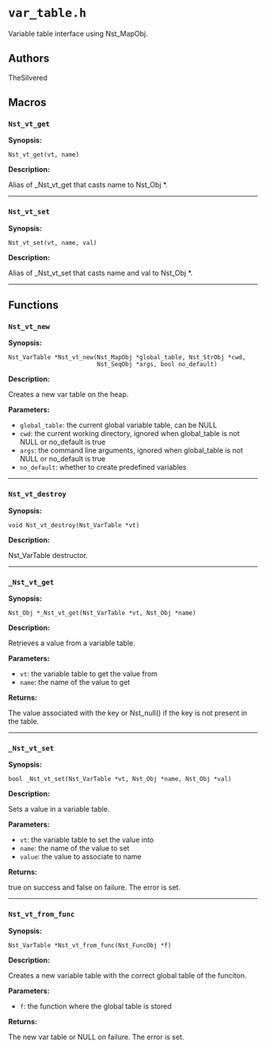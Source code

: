 # `var_table.h`

Variable table interface using Nst_MapObj.

## Authors

TheSilvered

## Macros

### `Nst_vt_get`

**Synopsis:**

```better-c
Nst_vt_get(vt, name)
```

**Description:**

Alias of _Nst_vt_get that casts name to Nst_Obj *.

---

### `Nst_vt_set`

**Synopsis:**

```better-c
Nst_vt_set(vt, name, val)
```

**Description:**

Alias of _Nst_vt_set that casts name and val to Nst_Obj *.

---

## Functions

### `Nst_vt_new`

**Synopsis:**

```better-c
Nst_VarTable *Nst_vt_new(Nst_MapObj *global_table, Nst_StrObj *cwd,
                         Nst_SeqObj *args, bool no_default)
```

**Description:**

Creates a new var table on the heap.

**Parameters:**

- `global_table`: the current global variable table, can be NULL
- `cwd`: the current working directory, ignored when global_table is not NULL or
  no_default is true
- `args`: the command line arguments, ignored when global_table is not NULL or
  no_default is true
- `no_default`: whether to create predefined variables

---

### `Nst_vt_destroy`

**Synopsis:**

```better-c
void Nst_vt_destroy(Nst_VarTable *vt)
```

**Description:**

Nst_VarTable destructor.

---

### `_Nst_vt_get`

**Synopsis:**

```better-c
Nst_Obj *_Nst_vt_get(Nst_VarTable *vt, Nst_Obj *name)
```

**Description:**

Retrieves a value from a variable table.

**Parameters:**

- `vt`: the variable table to get the value from
- `name`: the name of the value to get

**Returns:**

The value associated with the key or Nst_null() if the key is not present in the
table.

---

### `_Nst_vt_set`

**Synopsis:**

```better-c
bool _Nst_vt_set(Nst_VarTable *vt, Nst_Obj *name, Nst_Obj *val)
```

**Description:**

Sets a value in a variable table.

**Parameters:**

- `vt`: the variable table to set the value into
- `name`: the name of the value to set
- `value`: the value to associate to name

**Returns:**

true on success and false on failure. The error is set.

---

### `Nst_vt_from_func`

**Synopsis:**

```better-c
Nst_VarTable *Nst_vt_from_func(Nst_FuncObj *f)
```

**Description:**

Creates a new variable table with the correct global table of the funciton.

**Parameters:**

- `f`: the function where the global table is stored

**Returns:**

The new var table or NULL on failure. The error is set.

